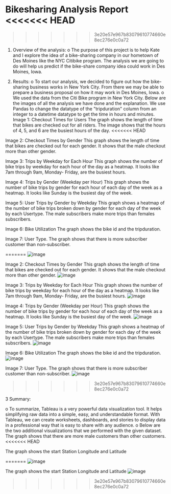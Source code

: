Bikesharing Analysis Report
<<<<<<< HEAD
=======

>>>>>>> 3e20e57e967b83079610774660e8ec276e0c0a72
1.	Overview of the analysis:
o	The purpose of this project is to help Kate and I explore the idea of a bike-sharing company in our hometown of Des Moines like the NYC Citibike program. The analysis we are going to do will help us predict if the bike-share company idea could work in Des Moines, Iowa.

2.	Results: 
o	To start our analysis, we decided to figure out how the bike-sharing business works in New York City. From there we may be able to prepare a business proposal on how it may work in Des Moines, Iowa.
o	We used the data from the Citi Bike program in New York City. Below are the images of all the analysis we have done and the explanation. We use Pandas to change the datatype of the "tripduration" column from an integer to a datetime datatype to get the time in hours and minutes.
Image 1: Checkout Times for Users 
The graph shows the length of time that bikes are checked out for all riders. The image shows that the hours of 4, 5, and 6 are the busiest hours of the day.
<<<<<<< HEAD
 
Image 2: Checkout Times by Gender
This graph shows the length of time that bikes are checked out for each gender. It shows that the male checkout more than other gender.
 
Image 3: Trips by Weekday for Each Hour
This graph shows the number of bike trips by weekday for each hour of the day as a heatmap. It looks like 7am through 9am, Monday- Friday, are the busiest hours.
 
Image 4: Trips by Gender (Weekday per Hour)
This graph shows the number of bike trips by gender for each hour of each day of the week as a heatmap. It looks like Sunday is the busiest day of the week.
 
Image 5: User Trips by Gender by Weekday
This graph shows a heatmap of the number of bike trips broken down by gender for each day of the week by each Usertype. The male subscribers make more trips than females subscribers.
 
Image 6: Bike Utilization
The graph shows the bike id and the tripduration. 

 
Image 7: User Type. 
The graph shows that there is more subscriber customer than non-subscriber.
 

=======
 ![image](https://user-images.githubusercontent.com/121005128/232787052-2d7ff0aa-8762-4d1e-b345-b4b4243f9459.png)

Image 2: Checkout Times by Gender
This graph shows the length of time that bikes are checked out for each gender. It shows that the male checkout more than other gender.
 ![image](https://user-images.githubusercontent.com/121005128/232787145-f4af1765-0e61-4c2f-93d7-c77cfdd554c2.png)

Image 3: Trips by Weekday for Each Hour
This graph shows the number of bike trips by weekday for each hour of the day as a heatmap. It looks like 7am through 9am, Monday- Friday, are the busiest hours.
 ![image](https://user-images.githubusercontent.com/121005128/232787230-4ebf9604-e040-46da-bcff-e805cda41394.png)

Image 4: Trips by Gender (Weekday per Hour)
This graph shows the number of bike trips by gender for each hour of each day of the week as a heatmap. It looks like Sunday is the busiest day of the week.
 ![image](https://user-images.githubusercontent.com/121005128/232787339-734fb101-06a2-43fb-bff7-7e4ad92bdc38.png)

Image 5: User Trips by Gender by Weekday
This graph shows a heatmap of the number of bike trips broken down by gender for each day of the week by each Usertype. The male subscribers make more trips than females subscribers.
 ![image](https://user-images.githubusercontent.com/121005128/232787424-fcc0589c-32ed-4e5e-8c94-6e8c61a1e1eb.png)

Image 6: Bike Utilization
The graph shows the bike id and the tripduration. 
![image](https://user-images.githubusercontent.com/121005128/232787534-f322f553-9a19-4e52-8566-49af10591634.png)

Image 7: User Type. 
The graph shows that there is more subscriber customer than non-subscriber.
 ![image](https://user-images.githubusercontent.com/121005128/232787643-783377ca-3def-4f55-a0c8-08336d6cb1c0.png)
>>>>>>> 3e20e57e967b83079610774660e8ec276e0c0a72

3	Summary: 

o	To summarize, Tableau is a very powerful data visualization tool. It helps simplifying raw data into a simple, easy, and understandable format.  With Tableau, we can create worksheets, dashboards, and stories to display data in a professional way that is easy to share with any audience. 
o	Below are the two additional visualizations that we performed with the given dataset.
The graph shows that there are more male customers than other customers.
<<<<<<< HEAD
 
The graph shows the start Station Longitude and Latitude
 
=======
 ![image](https://user-images.githubusercontent.com/121005128/232787812-386cf6dd-7d69-4275-8758-74d6436c4eaa.png)

The graph shows the start Station Longitude and Latitude
 ![image](https://user-images.githubusercontent.com/121005128/232788030-7214088d-7f62-4003-848d-c2882ddbfb0e.png)

>>>>>>> 3e20e57e967b83079610774660e8ec276e0c0a72
